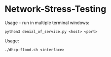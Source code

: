 # Network-Stress-Testing

Usage - run in multiple terminal windows: 
```
python3 denial_of_service.py <host> <port>
```

Usage: 
```
./dhcp-flood.sh <interface>
```
